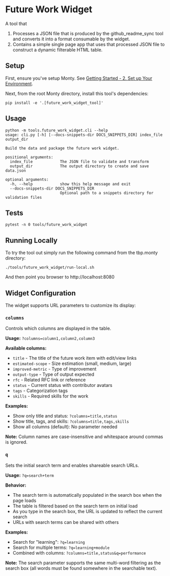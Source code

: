 # Future Work Widget

A tool that

1. Processes a JSON file that is produced by the github_readme_sync tool and converts it into a format consumable by the widget.
2. Contains a simple single page app that uses that processed JSON file to construct a dynamic filterable HTML table.

## Setup

First, ensure you've setup Monty. See [Getting Started - 2. Set up Your Environment](https://thousandbrainsproject.readme.io/docs/getting-started#2-set-up-your-environment).

Next, from the root Monty directory, install this tool's dependencies:

```
pip install -e '.[future_work_widget_tool]'
```

## Usage

```
python -m tools.future_work_widget.cli --help
usage: cli.py [-h] [--docs-snippets-dir DOCS_SNIPPETS_DIR] index_file output_dir

Build the data and package the future work widget.

positional arguments:
  index_file            The JSON file to validate and transform
  output_dir            The output directory to create and save data.json

optional arguments:
  -h, --help            show this help message and exit
  --docs-snippets-dir DOCS_SNIPPETS_DIR
                        Optional path to a snippets directory for validation files
```


## Tests

```
pytest -n 0 tools/future_work_widget
```

## Running Locally

To try the tool out simply run the following command from the tbp.monty directory:

```
./tools/future_work_widget/run-local.sh
```

And then point you browser to http://localhost:8080

## Widget Configuration

The widget supports URL parameters to customize its display:

### `columns`
Controls which columns are displayed in the table.

**Usage:** `?columns=column1,column2,column3`

**Available columns:**
- `title` - The title of the future work item with edit/view links
- `estimated-scope` - Size estimation (small, medium, large)
- `improved-metric` - Type of improvement
- `output-type` - Type of output expected
- `rfc` - Related RFC link or reference
- `status` - Current status with contributor avatars
- `tags` - Categorization tags
- `skills` - Required skills for the work

**Examples:**
- Show only title and status: `?columns=title,status`
- Show title, tags, and skills: `?columns=title,tags,skills`
- Show all columns (default): No parameter needed

**Note:** Column names are case-insensitive and whitespace around commas is ignored.

### `q`
Sets the initial search term and enables shareable search URLs.

**Usage:** `?q=search+term`

**Behavior:**
- The search term is automatically populated in the search box when the page loads
- The table is filtered based on the search term on initial load
- As you type in the search box, the URL is updated to reflect the current search
- URLs with search terms can be shared with others

**Examples:**
- Search for "learning": `?q=learning`
- Search for multiple terms: `?q=learning+module`
- Combined with columns: `?columns=title,status&q=performance`

**Note:** The search parameter supports the same multi-word filtering as the search box (all words must be found somewhere in the searchable text).

